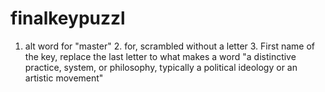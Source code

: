 # finalkeypuzzl
1. alt word for "master" 2. for, scrambled without a letter 3. First name of the key, replace the last letter to what makes a word "a distinctive practice, system, or philosophy, typically a political ideology or an artistic movement"
